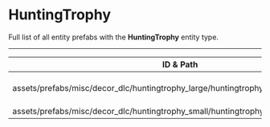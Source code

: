 # HuntingTrophy
Full list of all <Badge type="warning" text="2"/> entity prefabs with the **HuntingTrophy** entity type.

---
| ID & Path |
| --- |
| <a href="#471249640"><Badge id="471249640" type="tip" text="#"/></a> <Badge type="tip" text="471249640"/> <br> assets/prefabs/misc/decor_dlc/huntingtrophy_large/huntingtrophylarge.deployed.prefab |
| <a href="#1521270672"><Badge id="1521270672" type="tip" text="#"/></a> <Badge type="tip" text="1521270672"/> <br> assets/prefabs/misc/decor_dlc/huntingtrophy_small/huntingtrophysmall.deployed.prefab |
